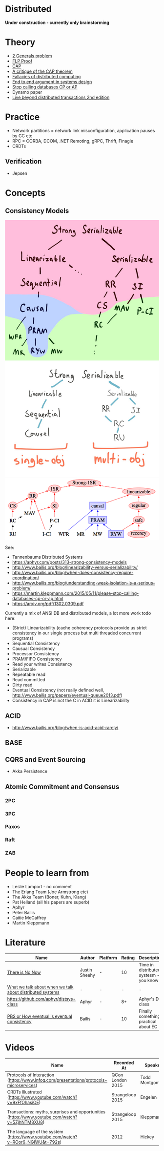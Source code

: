 Distributed
===========

**Under construction - currently only brainstorming**

# Theory

* [2 Generals problem](https://en.wikipedia.org/wiki/Two_Generals'_Problem)
* [FLP Proof](http://www.cs.yale.edu/homes/aspnes/pinewiki/FischerLynchPaterson.html)
* [CAP](http://henryr.github.io/cap-faq/)
* [A critique of the CAP theorem](https://www.cl.cam.ac.uk/research/dtg/www/files/publications/public/mk428/cap-critique.pdf)
* [Fallacies of distributed computing](https://en.wikipedia.org/wiki/Fallacies_of_distributed_computing)
* [End to end argument in systems design](http://web.mit.edu/Saltzer/www/publications/endtoend/endtoend.pdf)
* [Stop calling databases CP or AP](https://martin.kleppmann.com/2015/05/11/please-stop-calling-databases-cp-or-ap.html)
* Dynamo paper
* [Live beyond distributed transactions 2nd edition](https://queue.acm.org/detail.cfm?id=3025012)

# Practice

* Network partitions = network link misconfiguration, application pauses by GC etc
* RPC = CORBA, DCOM, .NET Remoting, gRPC, Thrift, Finagle
* CRDTs

## Verification

* Jepsen

# Concepts

## Consistency Models

![ConsistencyTree](img/family-tree.jpg)
![Consistency](img/family.jpg)
![IsolationLevels](img/isolation-levels.png)

See: 

 * Tannenbaums Distributed Systems
 * https://aphyr.com/posts/313-strong-consistency-models
 * http://www.bailis.org/blog/linearizability-versus-serializability/
 * http://www.bailis.org/blog/when-does-consistency-require-coordination/
 * http://www.bailis.org/blog/understanding-weak-isolation-is-a-serious-problem/
 * https://martin.kleppmann.com/2015/05/11/please-stop-calling-databases-cp-or-ap.html
 * https://arxiv.org/pdf/1302.0309.pdf

Currently a mix of ANSI DB and distributed models, a lot more work todo here:

 * (Strict) Linearizability (cache coherency protocols provide us strict consistency in our single process but multi threaded concurrent programs)
 * Sequential Consistency
 * Causual Consistency
 * Processor Consistency
 * PRAM/FIFO Consistency
 * Read your writes Consistency
 * Serializable
 * Repeatable read
 * Read committed
 * Dirty read
 * Eventual Consistency (not really defined well, http://www.bailis.org/papers/eventual-queue2013.pdf)
 * Consistency in CAP is not the C in ACID it is Linearizability

## ACID

 * http://www.bailis.org/blog/when-is-acid-acid-rarely/

## BASE

## CQRS and Event Sourcing

* Akka Persistence

## Atomic Commitment and Consensus

### 2PC

### 3PC

### Paxos

### Raft

### ZAB

# People to learn from

 * Leslie Lamport - no comment
 * The Erlang Team (Joe Armstrong etc)
 * The Akka Team (Boner, Kuhn, Klang)
 * Pat Helland (all his papers are superb)
 * Aphyr
 * Peter Bailis
 * Caitie McCaffrey
 * Martin Kleppmann

# Literature

Name | Author | Platform | Rating | Description |
-----|--------|----------|--------|-------------|
[There is No Now] | Justin Sheehy | - | 10 | Time in distributed systesm - you know |
[What we talk about when we talk about distributed systems] | - | - | - | - |
https://github.com/aphyr/distsys-class | Aphyr | - | 8+ | Aphyr's DS class |
[PBS or How eventual is eventual consistency] | Bailis | - | 10 | Finally something practical about EC | 

# Videos

Name | Recorded At | Speaker | Language/Platform | Rating | Description |
-----|-------------|---------|-------------------|--------|-------------|
Protocols of Interaction (https://www.infoq.com/presentations/protocols-microservices) | QCon London 2015 | Todd Montgomery | - | 9 | - | 
CRDTs Illustrated (https://www.youtube.com/watch?v=9xFfOhasiOE) | Strangeloop 2015 | Engelen | - | 8+ | Good intro to CRDTs |   
Transactions: myths, surprises and opportunities (https://www.youtube.com/watch?v=5ZjhNTM8XU8) | Strangeloop 2015 | Kleppmann | - | 9 | Good overview and entertaining |
The language of the system (https://www.youtube.com/watch?v=ROor6_NGIWU&t=792s) | 2012 | Hickey | Clojure | 9 | About systems integration |

[There is No Now]: https://queue.acm.org/detail.cfm?id=2745385
[What we talk about when we talk about distributed systems]: http://videlalvaro.github.io/2015/12/learning-about-distributed-systems.html
[PBS or How eventual is eventual consistency]: http://pbs.cs.berkeley.edu/#demo